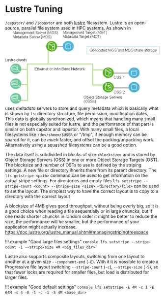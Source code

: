 # Lustre Tuning
`/capstor/` and `/iopsstor` are both [lustre](https://lustre.org) filesystem.
Lustre is an open-source, parallel file system used in HPC systems.
As shown in ![Lustre architecture](/images/storage/lustre.png) uses *metadata* servers to store and query metadata which is basically what is shown by `ls`: directory structure, file permission, modification dates,..
This data is globally synchronized, which means that handling many small files is not especially suited for lustre, and the perfomrance of that part is similar on both capstor and iopsstor.
With many small files, a local filesystems like `/dev/shmem/$USER` or "/tmp", if enough memory can be spared for it, can be *much* faster, and offset the packing/unpacking work. Alternatively using a squashed filesystems can be a good option.

The data itself is subdivided in blocks of size `<blocksize>` and is stored by Object Storage Servers (OSS) in one or more Object Storage Targets (OST).
The blocksize and number of OSTs to use is defined by the striping settings. A new file or directory ihnerits them from its parent directory. The `lfs getstripe <path>` command can be used to get information on the actual stripe settings. For directories and empty files `lfs setstripe --stripe-count <count> --stripe-size <size> <directory/file>` can be used to set the layout. The simplest way to have the correct layout is to copy to a directory with the correct layout

A blocksize of 4MB gives good throughput, without being overly big, so it is a good choice when reading a file sequentially or in large chuncks, but if one reads shorter chuncks in random order it might be better to reduce the size, the performance will be smaller, but the performance of your application might actually increase.
https://doc.lustre.org/lustre_manual.xhtml#managingstripingfreespace

!!! example "Good large files settings"
    ```console
    lfs setstripe --stripe-count -1 --stripe-size 4M <big_files_dir>`
    ```

Lustre also supports composite layouts, switching from one layout to another at a given size `--component-end` (`-E`).
With it it is possible to create a Progressive file layout switching `--stripe-count` (`-c`), `--stripe-size` (`-S`), so that fewer locks are required for smaller files, but load is distributed for larger files.

!!! example "Good default settings"
    ```console
    lfs setstripe -E 4M -c 1 -E 64M -c 4 -E -1 -c -1 -S 4M <base_dir>
    ```
